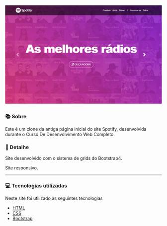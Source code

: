 <h1><img src="img/home.PNG"></h1>

### 📚 Sobre

Este é um clone da antiga página inicial do site Spotify, desenvolvida durante o Curso De Desenvolvimento Web Completo.

### 🎨 Detalhe

Site desenvolvido com o sistema de grids do Bootstrap4.

Site responsivo.

<hr>

### 💻 Tecnologias utilizadas

Neste site foi utilizado as seguintes tecnologias

- [HTML](https://www.w3schools.com/html/)
- [CSS](https://www.w3schools.com/css/)
- [Bootstrap](https://getbootstrap.com/)

